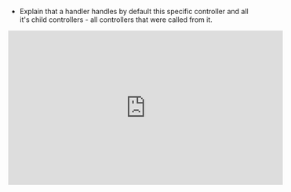 ﻿* Explain that a handler handles by default this specific controller and all it's child controllers - all controllers that were called from it.


<iframe width="560" height="315" src="https://www.youtube.com/embed/k5btpJgXglw?list=PL1DEQjXG2xnIGbO3DlvFQjv-T0OXM81r-" frameborder="0" allowfullscreen></iframe>